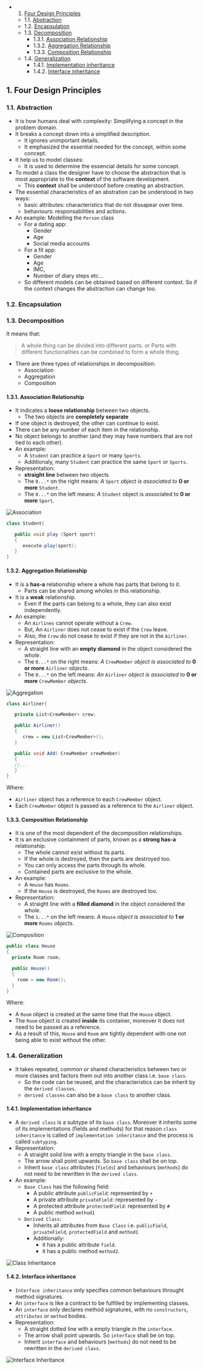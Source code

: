 <!-- vscode-markdown-toc -->
* 1. [Four Design Principles](#FourDesignPrinciples)
	* 1.1. [Abstraction](#Abstraction)
	* 1.2. [Encapsulation](#Encapsulation)
	* 1.3. [Decomposition](#Decomposition)
		* 1.3.1. [Association Relationship](#AssociationRelationship)
		* 1.3.2. [Aggregation Relationship](#AggregationRelationship)
		* 1.3.3. [Composition Relationship](#CompositionRelationship)
	* 1.4. [Generalization](#Generalization)
		* 1.4.1. [Implementation inheritance](#Implementationinheritance)
		* 1.4.2. [Interface inheritance](#Interfaceinheritance)

<!-- vscode-markdown-toc-config
	numbering=true
	autoSave=true
	/vscode-markdown-toc-config -->
<!-- /vscode-markdown-toc -->

##  1. <a name='FourDesignPrinciples'></a>Four Design Principles

###  1.1. <a name='Abstraction'></a>Abstraction
- It is how humans deal with complexity: Simplifying a concept in the problem domain.
- It breaks a concept down into a simplified description.
  - It ignores unimportant details.
  - It emphasized the essential needed for the concept, within some concept.
- It help us to model classes:
  - It is used to determine the essencial details for some concept.
- To model a class the designer have to choose the abstraction that is most appropriate to the **context** of the software development.
  - This **context** shall be understoof before creating an abstraction.
- The essential characteristics of an abstration can be understood in two ways:
  - basic attributes: characteristics that do not dissapear over time.
  - behaviours: responsabilities and actions. 
- An example: Modelling the `Person` class
  - For a dating app:
    - Gender
    - Age
    - Social media accounts
  - For a fit app:
    - Gender
    - Age
    - IMC, 
    - Number of diary steps etc...
  - So different models can be obtained based on different context. So if the context changes the abstraction can change too.
  
###  1.2. <a name='Encapsulation'></a>Encapsulation


###  1.3. <a name='Decomposition'></a>Decomposition
It means that:
> A whole thing can be divided into different parts.
>  or 
> Parts with different functionalities can be combined to form a whole thing.

- There are three types of relationships in decomposition:
  - Association
  - Aggregation
  - Composition

####  1.3.1. <a name='AssociationRelationship'></a>Association Relationship


- It indicates a **loose relationship** between two objects.
  - The two objects are **completely separate**
- If one object is destroyed, the other can continue to exist.
- There can be any number of each item in the relationship.
- No object belongs to another (and they may have numbers that are not tied to each other).  
- An example: 
  - A `Student` can practice a `Sport` or many `Sports`.
  - Additionaly, many `Student` can practice the same `Sport` or `Sports`.
- Representation:
  - **straight line** between two objects
  - The `0...*` on the right means: *A* `Sport` *object is associated to* **0 or more** `Student`.
  - The `0...*` on the left means: *A* `Student` object is associated to **0 or more** `Sport`. 


![Association](/ComputerScience/OOD/uploads/01-association.png)

``` cs
class Student{

   public void play (Sport sport)
   {
      execute.play(sport);
   }
}
```

####  1.3.2. <a name='AggregationRelationship'></a>Aggregation Relationship

- It is a **has-a** relationship where a whole has parts that belong to it.
  - Parts can be shared among wholes in this relationship.
- It is a **weak** relationship.
  - Even if the parts can belong to a whole, they can also exist independently.
- An example:
	- An `Airlines` cannot operate without a `Crew`.
	- But, An `Airliner` does not cease to exist if the `Crew` leave.
	- Also, the `Crew` do not cease to exist if they are not in the `Airliner`.
- Representation:
	- A straight line with an **empty diamond** in the object considered the *whole*.
	- The `0...*` on the right means: *A* `CrewMember` *object is associated to* **0 or more** `Airliner` *objects*.
	- The `0...*` on the left means: *An* `Airliner` *object is associated to* **0 or more** `CrewMember` *objects*.
	
![Aggregation](/ComputerScience/OOD/uploads/02-aggregation.png)

``` cs
class Airliner{

   private List<CrewMember> crew;

   public Airliner() 
   {
      crew = new List<CrewMember>();
   }

   public void Add( CrewMember crewMember) 
   {
   //...
   }
}
```
Where:
- `Airliner` object has a reference to each `CrewMember` object.
- Each `CrewMember` object is passed as a reference to the `Airliner` object.

####  1.3.3. <a name='CompositionRelationship'></a>Composition Relationship

- It is one of the most dependent of the decomposition relationships.
- It is an exclusive containment of parts, known as a **strong has-a** relationship.
  - The whole cannot exist without its parts.
  - If the whole is destroyed, then the parts are destroyed too.
  - You can only access the parts through its whole.
  - Contained parts are exclusive to the whole.
- An example:
  - A `House` has `Rooms`.
  - If the `House` is destroyed, the `Rooms` are destroyed too.  
- Representation:
  - A straight line with a **filled diamond** in the object considered the *whole*.
  - The `1...*` on the left means: *A* `House` *object is associated to* **1 or more** `Rooms` *objects*.


![Composition](/ComputerScience/OOD/uploads/03-composition.png)

``` cs
public class House
{
  private Room room;

  public House()
  {
    room = new Room(); 
  }
}
```
Where:
- A `Room` object is created at the same time that the `House` object.
- The `Room` object is created **inside** its container, moreover it does not need to be passed as a reference.
- As a result of this, `House`  and `Room` are tightly dependent with one not being able to exist without the other.
###  1.4. <a name='Generalization'></a>Generalization

- It takes repeated, common or shared characteristics between two or more classes and factors them out into another class i.e. `base class`.
  - So the code can be reused, and the characteristics can be inherit by the `derived classes`.
  - `derived classes` can also be a `base class` to another class.
    
####  1.4.1. <a name='Implementationinheritance'></a>Implementation inheritance
- A `derived class` is a subtype of its `base class`. Moreover it inherits some of its implementations (fields and methods) for that reason `class inheritance` is called of `implementation inheritance` and the process is called `subtyping`.
- Representation: 
  - A straight solid line with a empty triangle in the `base class`.
  - The arrow shall point upwards. So `base class` shall be on top.
  - Inherit `base class` attributes (`fields`) and behaviours (`methods`) do not need to be rewritten in the `derived class`.
- An example:
  - `Base Class` has the following field:
    - A public attribute `publicField`: represented by `+`
    - A private attribute `privateField`: represented by `-`
    - A protected attribute `protectedField`: represented by `#`
    - A public method `method1`
  - `Derived Class`:
    - Inherits all attributes from `Base Class` i.e. `publicField`, `privateField`, `protectedField` and `method1`
    - Additionally:
      -  it has a public attribute `field`.
      -  it has a public method `method2`.

![Class Inheritance](/ComputerScience/OOD/uploads/04-class-inheritance.png)

####  1.4.2. <a name='Interfaceinheritance'></a>Interface inheritance
- `Interface inheritance` only specifies common behaviours throught method signatures. 
- An `interface` is like a contract to be fulfilled by implementing classes.
- An `interface` only declares method signatures, with no `constructors`, `attributes` or `method` bodies.
- Representation: 
  - A straight dotted line with a empty triangle in the `interface`.
  - The arrow shall point upwards. So `interface` shall be on top.
  - Inherit `interface` and behaviours (`methods`) do not need to be rewritten in the `derived class`.


![Interface Inheritance](/ComputerScience/OOD/uploads/05-interface-inheritance.png)

